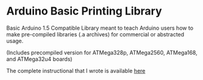 # Arduino Basic Printing Library

Basic Arduino 1.5 Compatible Library meant to teach Arduino users how to make pre-compiled libraries (.a archives) for commercial or abstracted usage.



(Includes precompiled version for ATMega328p, ATMega2560, ATMega168, and ATMega32u4 boards)



The complete instructional that I wrote is available [here](BuildingPrecompiledArduinoLibrary-Shejan.pdf)